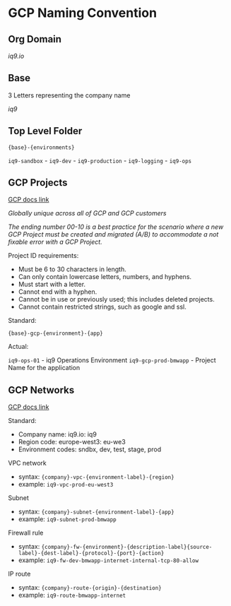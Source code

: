 # GCP Naming Convention

## Org Domain

_iq9.io_

## Base

3 Letters representing the company name

_iq9_

## Top Level Folder

`{base}-{environments}`

`iq9-sandbox` - `iq9-dev` - `iq9-production` - `iq9-logging` - `iq9-ops`

## GCP Projects

[GCP docs link](https://cloud.google.com/resource-manager/docs/creating-managing-projects)

_Globally unique across all of GCP and GCP customers_

_The ending number 00-10 is a best practice for the scenario where a new GCP Project must be created and migrated (A/B) to accommodate a not fixable error with a GCP Project._

Project ID requirements:

 * Must be 6 to 30 characters in length.
 * Can only contain lowercase letters, numbers, and hyphens.
 * Must start with a letter.
 * Cannot end with a hyphen.
 * Cannot be in use or previously used; this includes deleted projects.
 * Cannot contain restricted strings, such as google and ssl.

Standard:

`{base}-gcp-{environment}-{app}`

Actual:

`iq9-ops-01` - iq9 Operations Environment
`iq9-gcp-prod-bmwapp` - Project Name for the application

## GCP Networks

[GCP docs link](https://cloud.google.com/architecture/best-practices-vpc-design#naming)

Standard:
 * Company name: iq9.io: iq9
 * Region code: europe-west3: eu-we3
 * Environment codes: sndbx, dev, test, stage, prod

VPC network
 * syntax: `{company}-vpc-{environment-label}-{region}`
 * example: `iq9-vpc-prod-eu-west3`

Subnet
 * syntax: `{company}-subnet-{environment-label}-{app}`
 * example: `iq9-subnet-prod-bmwapp`

 Firewall rule
 * syntax: `{company}-fw-{environment}-{description-label}{source-label}-{dest-label}-{protocol}-{port}-{action}`
 * example: `iq9-fw-dev-bmwapp-internet-internal-tcp-80-allow`

 IP route
 * syntax: `{company}-route-{origin}-{destination}`
 * example: `iq9-route-bmwapp-internet`
